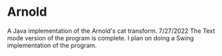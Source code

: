 # Arnold
A Java implementation of the Arnold's cat transform.
7/27/2022
The Text mode version of the program is complete.  I plan on doing a Swing implementation of the program.
